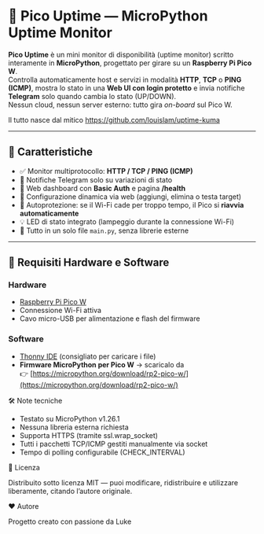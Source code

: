 # 🧭 Pico Uptime — MicroPython Uptime Monitor

**Pico Uptime** è un mini monitor di disponibilità (uptime monitor) scritto interamente in **MicroPython**, progettato per girare su un **Raspberry Pi Pico W**.  
Controlla automaticamente host e servizi in modalità **HTTP**, **TCP** o **PING (ICMP)**, mostra lo stato in una **Web UI con login protetto** e invia notifiche **Telegram** solo quando cambia lo stato (UP/DOWN).  
Nessun cloud, nessun server esterno: tutto gira *on-board* sul Pico W. 

Il tutto nasce dal mitico https://github.com/louislam/uptime-kuma

---

## 🚀 Caratteristiche

- ✅ Monitor multiprotocollo: **HTTP / TCP / PING (ICMP)**
- 🔔 Notifiche Telegram solo su variazioni di stato
- 🔐 Web dashboard con **Basic Auth** e pagina **/health**
- 💾 Configurazione dinamica via web (aggiungi, elimina o testa target)
- 🧠 Autoprotezione: se il Wi-Fi cade per troppo tempo, il Pico si **riavvia automaticamente**
- 💡 LED di stato integrato (lampeggio durante la connessione Wi-Fi)
- 🧱 Tutto in un solo file `main.py`, senza librerie esterne

---

## 🧰 Requisiti Hardware e Software

### Hardware
- [Raspberry Pi Pico W](https://www.raspberrypi.com/products/raspberry-pi-pico-w/)  
- Connessione Wi-Fi attiva  
- Cavo micro-USB per alimentazione e flash del firmware  

### Software
- [Thonny IDE](https://thonny.org/) (consigliato per caricare i file)
- **Firmware MicroPython per Pico W** → scaricalo da  
  👉 [https://micropython.org/download/rp2-pico-w/](https://micropython.org/download/rp2-pico-w/)  

🛠️ Note tecniche

- Testato su MicroPython v1.26.1
- Nessuna libreria esterna richiesta
- Supporta HTTPS (tramite ssl.wrap_socket)
- Tutti i pacchetti TCP/ICMP gestiti manualmente via socket
- Tempo di polling configurabile (CHECK_INTERVAL)

📜 Licenza

Distribuito sotto licenza MIT — puoi modificare, ridistribuire e utilizzare liberamente, citando l’autore originale.

❤️ Autore

Progetto creato con passione da Luke
